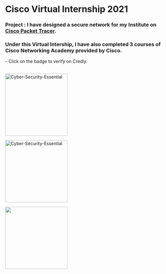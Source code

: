 # Cisco Virtual Internship 2021

<h3> Project : I have <b>designed a secure network for my Institute</b> on <u>Cisco Packet Tracer</u>.</h3>

<h3> Under this Virtual Intership, I have also completed 3 courses of <b>Cisco Networking Academy</b> provided by Cisco. </h3>
- Click on the badge to verify on Credly.</br></br>

<a href="https://www.credly.com/badges/9c5fdcd4-496c-4d3a-a420-a127fc8157b8/public_url" target="_blank"> <img src="https://images.credly.com/size/680x680/images/054913b2-e271-49a2-a1a4-9bf1c1f9a404/CyberEssentials.png" alt="Cyber-Security-Essential"  width="200"></a>
</br>

<a href="https://www.credly.com/badges/5a57874c-5099-4925-99c9-0db9548cde35/public_url" target="_blank"> <img src="https://images.credly.com/size/680x680/images/09b6d58c-763a-4b40-aea1-787d8f46bbcd/Intro2PT.png" alt="Cyber-Security-Essential"  width="200"></a>
</br>

<a href="https://www.credly.com/badges/d205c7b5-0224-4f2b-a3be-849f47274cb6/public_url" target="_blank"> <img src="https://images.credly.com/size/680x680/images/af8c6b4e-fc31-47c4-8dcb-eb7a2065dc5b/I2CS__1_.png"  width="200"></a>
